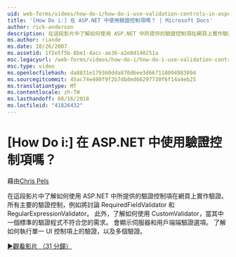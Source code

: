 ```yaml
---
uid: web-forms/videos/how-do-i/how-do-i-use-validation-controls-in-aspnet
title: '[How Do i:] 在 ASP.NET 中使用驗證控制項嗎？ | Microsoft Docs'
author: rick-anderson
description: 在這段影片中了解如何使用 ASP.NET 中所提供的驗證控制項在網頁上實作驗證。 所有主要的驗證控制項這類...
ms.author: riande
ms.date: 10/26/2007
ms.assetid: 1f2e5f5b-8be1-4acc-ae36-a2e0d140251a
msc.legacyurl: /web-forms/videos/how-do-i/how-do-i-use-validation-controls-in-aspnet
msc.type: video
ms.openlocfilehash: da8831e179360dda870d6ee3d667118094983894
ms.sourcegitcommit: 45ac74e400f9f2b7dbded66297730f6f14a4eb25
ms.translationtype: MT
ms.contentlocale: zh-TW
ms.lasthandoff: 08/16/2018
ms.locfileid: "41826432"
---
```

<a name="how-do-i--use-validation-controls-in-aspnet"></a>[How Do i:] 在 ASP.NET 中使用驗證控制項嗎？
====================
藉由[Chris Pels](https://twitter.com/chrispels)

在這段影片中了解如何使用 ASP.NET 中所提供的驗證控制項在網頁上實作驗證。 所有主要的驗證控制，例如將討論 RequiredFieldValidator 和 RegularExpressionValidator。 此外，了解如何使用 CustomValidator，當其中一個標準的驗證程式不符合您的需求。 會顯示伺服器和用戶端端驗證選項。 了解如何執行單一 UI 控制項上的驗證，以及多個驗證。

[&#9654;觀看影片 （31 分鐘）](https://channel9.msdn.com/Blogs/ASP-NET-Site-Videos/how-do-i-use-validation-controls-in-aspnet)
